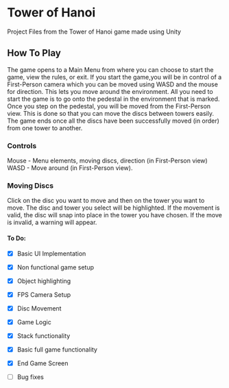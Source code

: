 # Tower of Hanoi
Project Files from the Tower of Hanoi game made using Unity

## How To Play
The game opens to a Main Menu from where you can choose to start
the game, view the rules, or exit.
If you start the game,you will be in control of a First-Person
camera which you can be moved using WASD and the mouse for direction.
This lets you move around the environment. All you need to start
the game is to go onto the pedestal in the environment that is
marked. Once you step on the pedestal, you will be moved from the
First-Person view. This is done so that you can move the discs
between towers easily.
The game ends once all the discs have been successfully moved (in
order) from one tower to another.

### Controls
Mouse - Menu elements, moving discs, direction (in First-Person view) 
WASD - Move around (in First-Person view).

### Moving Discs
Click on the disc you want to move and then on the tower you want to move.
The disc and tower you select will be highlighted. If the movement is valid,
the disc will snap into place in the tower you have chosen. If the move is invalid,
a warning will appear.

#### To Do:
- [x] Basic UI Implementation
- [x] Non functional game setup
- [x] Object highlighting
- [x] FPS Camera Setup
- [x] Disc Movement
- [x] Game Logic
- [x] Stack functionality
- [x] Basic full game functionality
- [x] End Game Screen
- [ ] Bug fixes


